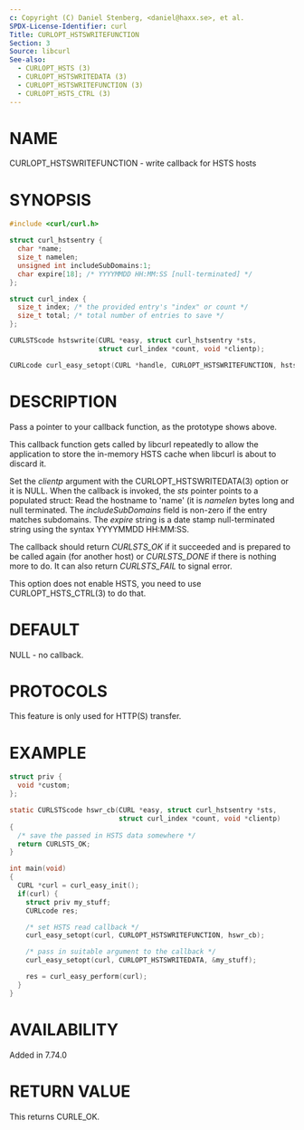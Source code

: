 ```yaml
---
c: Copyright (C) Daniel Stenberg, <daniel@haxx.se>, et al.
SPDX-License-Identifier: curl
Title: CURLOPT_HSTSWRITEFUNCTION
Section: 3
Source: libcurl
See-also:
  - CURLOPT_HSTS (3)
  - CURLOPT_HSTSWRITEDATA (3)
  - CURLOPT_HSTSWRITEFUNCTION (3)
  - CURLOPT_HSTS_CTRL (3)
---
```


# NAME

CURLOPT_HSTSWRITEFUNCTION - write callback for HSTS hosts

# SYNOPSIS

~~~c
#include <curl/curl.h>

struct curl_hstsentry {
  char *name;
  size_t namelen;
  unsigned int includeSubDomains:1;
  char expire[18]; /* YYYYMMDD HH:MM:SS [null-terminated] */
};

struct curl_index {
  size_t index; /* the provided entry's "index" or count */
  size_t total; /* total number of entries to save */
};

CURLSTScode hstswrite(CURL *easy, struct curl_hstsentry *sts,
                      struct curl_index *count, void *clientp);

CURLcode curl_easy_setopt(CURL *handle, CURLOPT_HSTSWRITEFUNCTION, hstswrite);
~~~

# DESCRIPTION

Pass a pointer to your callback function, as the prototype shows above.

This callback function gets called by libcurl repeatedly to allow the
application to store the in-memory HSTS cache when libcurl is about to discard
it.

Set the *clientp* argument with the CURLOPT_HSTSWRITEDATA(3) option
or it is NULL.
When the callback is invoked, the *sts* pointer points to a populated
struct: Read the hostname to 'name' (it is *namelen* bytes long and null
terminated. The *includeSubDomains* field is non-zero if the entry matches
subdomains. The *expire* string is a date stamp null-terminated string
using the syntax YYYYMMDD HH:MM:SS.

The callback should return *CURLSTS_OK* if it succeeded and is prepared to
be called again (for another host) or *CURLSTS_DONE* if there is nothing
more to do. It can also return *CURLSTS_FAIL* to signal error.

This option does not enable HSTS, you need to use CURLOPT_HSTS_CTRL(3) to
do that.

# DEFAULT

NULL - no callback.

# PROTOCOLS

This feature is only used for HTTP(S) transfer.

# EXAMPLE

~~~c
struct priv {
  void *custom;
};

static CURLSTScode hswr_cb(CURL *easy, struct curl_hstsentry *sts,
                           struct curl_index *count, void *clientp)
{
  /* save the passed in HSTS data somewhere */
  return CURLSTS_OK;
}

int main(void)
{
  CURL *curl = curl_easy_init();
  if(curl) {
    struct priv my_stuff;
    CURLcode res;

    /* set HSTS read callback */
    curl_easy_setopt(curl, CURLOPT_HSTSWRITEFUNCTION, hswr_cb);

    /* pass in suitable argument to the callback */
    curl_easy_setopt(curl, CURLOPT_HSTSWRITEDATA, &my_stuff);

    res = curl_easy_perform(curl);
  }
}
~~~

# AVAILABILITY

Added in 7.74.0

# RETURN VALUE

This returns CURLE_OK.
